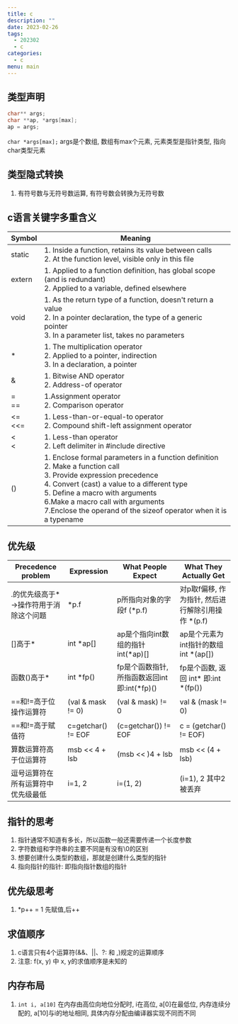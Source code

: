 ```yaml
---
title: c
description: ""
date: 2023-02-26
tags:
  - 202302
  - c
categories:
  - c
menu: main
---
```


## 类型声明

```c
char** args;
char **ap, *args[max];
ap = args;
```

`char *args[max];` args是个数组, 数组有max个元素, 元素类型是指针类型, 指向char类型元素

<!--more-->

## 类型隐式转换

1. 有符号数与无符号数运算, 有符号数会转换为无符号数

## c语言关键字多重含义

Symbol|Meaning
--|--
static | 1. Inside a function, retains its value between calls </br> 2. At the function level, visible only in this file
extern | 1. Applied to a function definition, has global scope (and is redundant) </br> 2. Applied to a variable, defined elsewhere
void | 1. As the return type of a function, doesn't return a value </br> 2. In a pointer declaration, the type of a generic pointer </br> 3. In a parameter list, takes no parameters
\* | 1. The multiplication operator </br> 2. Applied to a pointer, indirection </br> 3. In a declaration, a pointer
& | 1. Bitwise AND operator </br> 2. Address-of operator
= </br> == | 1.Assignment operator </br> 2. Comparison operator
<= </br> <<= | 1. Less-than-or-equal-to operator </br> 2. Compound shift-left assignment operator
< </br> < | 1. Less-than operator </br> 2. Left delimiter in #include directive
() | 1. Enclose formal parameters in a function definition </br> 2. Make a function call </br> 3. Provide expression precedence </br> 4. Convert (cast) a value to a different type </br> 5. Define a macro with arguments </br> 6.Make a macro call with arguments </br> 7.Enclose the operand of the sizeof operator when it is a typename

## 优先级

Precedence problem | Expression | What People Expect | What They Actually Get
--|--|--|--
.的优先级高于*</br>->操作符用于消除这个问题|\*p.f|p所指向对象的字段f (*p.f)|对p取f偏移, 作为指针, 然后进行解除引用操作 *(p.f)
[]高于\*|int \*ap[]| ap是个指向int数组的指针 int(*ap)[]|ap是个元素为int指针的数组 int *(ap[])
函数()高于\*|int \*fp()|fp是个函数指针, 所指函数返回int 即:int(\*fp)()|fp是个函数, 返回 int\* 即:int \*(fp())
==和!=高于位操作运算符|(val & mask != 0)|(val & mask) != 0| val & (mask != 0)
==和!=高于赋值符|c=getchar() != EOF |(c=getchar()) != EOF|c = (getchar() != EOF)
算数运算符高于位运算符|msb << 4 + lsb|(msb << )4 + lsb|msb << (4 + lsb)
逗号运算符在所有运算符中优先级最低|i=1, 2|i=(1, 2)|(i=1), 2 其中2被丢弃

## 指针的思考

1. 指针通常不知道有多长，所以函数一般还需要传递一个长度参数
2. 字符数组和字符串的主要不同是有没有\0的区别
3. 想要创建什么类型的数组，那就是创建什么类型的指针
4. 指向指针的指针: 即指向指针数组的指针

## 优先级思考

1. *p++ = 1 先赋值,后++

## 求值顺序

1. c语言只有4个运算符(&&、||、?: 和 ,)规定的运算顺序
2. 注意: f(x, y) 中 x, y的求值顺序是未知的

## 内存布局

1. `int i, a[10]` 在内存由高位向地位分配时, i在高位, a[0]在最低位, 内存连续分配的, a[10]与i的地址相同, 具体内存分配由编译器实现不同而不同
